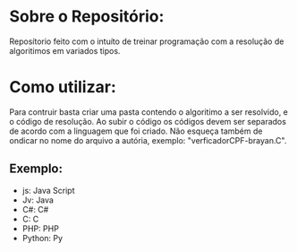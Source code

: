 # Sobre o Repositório:

Reposítorio feito com o intuíto de treinar programação com a resolução de algoritimos em variados tipos.

# Como utilizar:

Para contruir basta criar uma pasta contendo o algoritimo a ser resolvido, e o código de resolução.
Ao subir o código os códigos devem ser separados de acordo com a linguagem que foi criado. Não esqueça também de ondicar no nome do arquivo a autória, exemplo: "verficadorCPF-brayan.C".

## Exemplo:

- js: Java Script
- Jv: Java
- C#: C#
- C: C
- PHP: PHP
- Python: Py


